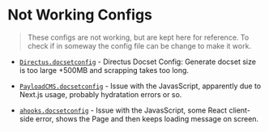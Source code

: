 # Not Working Configs
> These configs are not working, but are kept here for reference. To check if in someway the config file can be change to make it work.

- [`Directus.docsetconfig`](./Directus.docsetconfig) - Directus Docset Config: Generate docset size is too large +500MB and scrapping takes too long.

- [`PayloadCMS.docsetconfig`](./PayloadCMS.docsetconfig) - Issue with the JavasScript, apparently due to Next.js usage, probably hydratation errors or so.

- [`ahooks.docsetconfig`](./ahooks.docsetconfig) - Issue with the JavasScript, some React client-side error, shows the Page and then keeps loading message on screen.